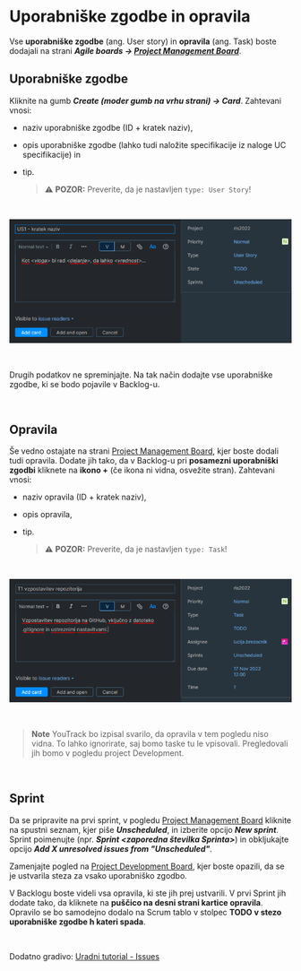 # Uporabniške zgodbe in opravila

Vse **uporabniške zgodbe** (ang. User story) in **opravila** (ang. Task) boste dodajali na strani ***Agile boards -> [Project Management Board](./AgileBoards.md#Project-Management-Board)***.

## Uporabniške zgodbe

Kliknite na gumb ***Create (moder gumb na vrhu strani) -> Card***. Zahtevani vnosi:
- naziv uporabniške zgodbe (ID + kratek naziv),
- opis uporabniške zgodbe (lahko tudi naložite specifikacije iz naloge UC specifikacije) in
- tip.

  > :warning: **POZOR:** Preverite, da je nastavljen ```type: User Story```!

<br>

![Dodajanje uporabniških zgodb](/slike/new_userstory.png)

<br>

Drugih podatkov ne spreminjajte. Na tak način dodajte vse uporabniške zgodbe, ki se bodo pojavile v Backlog-u.



<br>

## Opravila

Še vedno ostajate na strani [Project Management Board](./AgileBoards.md#Project-Management-Board), kjer boste dodali tudi opravila. Dodate jih tako, da v Backlog-u pri **posamezni uporabniški zgodbi** kliknete na **ikono +** (če ikona ni vidna, osvežite stran). Zahtevani vnosi:
- naziv opravila (ID + kratek naziv),
- opis opravila,
- tip.

  > :warning: **POZOR:** Preverite, da je nastavljen ```type: Task```!

<br>

![Dodajanje novega opravila](/slike/new_task.png)

<br>

> **Note** YouTrack bo izpisal svarilo, da opravila v tem pogledu niso vidna. To lahko ignorirate, saj bomo taske tu le vpisovali. Pregledovali jih bomo v pogledu project Development.

<br>

## Sprint

Da se pripravite na prvi sprint, v pogledu [Project Management Board](./AgileBoards.md#Project-Management-Board) kliknite na spustni seznam, kjer piše ***Unscheduled***, in izberite opcijo ***New sprint***. Sprint poimenujte (npr. ***Sprint <zaporedna številka Sprinta>***) in obkljukajte opcijo ***Add X unresolved issues from "Unscheduled"***.

Zamenjajte pogled na [Project Development Board](./AgileBoards.md#Project-Development-Board), kjer boste opazili, da se je ustvarila steza za vsako uporabniško zgodbo.

V Backlogu boste videli vsa opravila, ki ste jih prej ustvarili. V prvi Sprint jih dodate tako, da kliknete na **puščico na desni strani kartice opravila**. Opravilo se bo samodejno dodalo na Scrum tablo v stolpec **TODO v stezo uporabniške zgodbe h kateri spada**.

<br>

Dodatno gradivo: [Uradni tutorial - Issues](https://www.jetbrains.com/help/youtrack/server/Issues.html)
